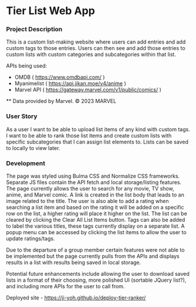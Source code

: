 # Tier List Web App  

### Project Description 

This is a custom list-making website where users can add entries and add custom tags to those entries. Users can then see and add those entries to custom lists with custom categories and subcategories within that list. 

APIs being used:
* OMDB ( https://www.omdbapi.com/ )
* Myanimelist ( https://api.jikan.moe/v4/anime )
* Marvel API ( https://gateway.marvel.com/v1/public/comics/ ) 

** Data provided by Marvel. © 2023 MARVEL

### User Story

As a user I want to be able to upload list items of any kind with custom tags. I want to be able to rank those list items and create custom lists with specific subcategories that I can assign list elements to. Lists can be saved to locally to view later.

### Development

The page was styled using Bulma CSS and Normalize CSS frameworks. Separate JS files contain the API fetch and local storage/listing features. The page currently allows the user to search for any movie, TV show, anime, and Marvel comic. A link is created in the list body that leads to an image related to the title. The user is also able to add a rating when searching a list item and based on the rating it will be added on a specific row on the list, a higher rating will place it higher on the list. The list can be cleared by clicking the Clear All List Items button. Tags can also be added to label the various titles, these tags currently display on a separate list. A popup menu can be accessed by clicking the list items to allow the user to update ratings/tags.

Due to the departure of a group member certain features were not able to be implemented but the page currently pulls from the APIs and displays results in a list with results being saved in local storage. 

Potential future enhancements include allowing the user to download saved lists in a format of their choosing, more polished UI (sortable JQuery list?), and including more APIs for the user to call from.

Deployed site - https://ji-yoh.github.io/deploy-tier-ranker/
